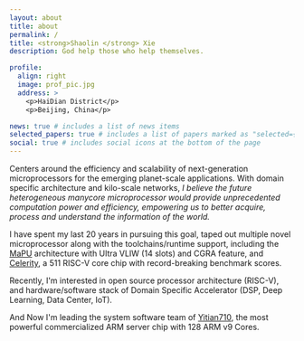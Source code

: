 ```yaml
---
layout: about
title: about
permalink: /
title: <strong>Shaolin </strong> Xie
description: God help those who help themselves.

profile:
  align: right
  image: prof_pic.jpg
  address: >
    <p>HaiDian District</p>
    <p>Beijing, China</p>

news: true # includes a list of news items
selected_papers: true # includes a list of papers marked as "selected={true}"
social: true # includes social icons at the bottom of the page
---
```


Centers around the efficiency and scalability of next-generation microprocessors for the emerging planet-scale applications. With domain specific architecture and kilo-scale networks, *I believe the future heterogeneous manycore microprocessor would provide unprecedented computation power and efficiency, empowering us to better acquire, process and understand the information of the world.* 

I have spent my last 20 years in pursuing this goal, taped out multiple novel microprocessor along with the toolchains/runtime support, 
including the [MaPU](/projects/1_mapu) architecture with Ultra VLIW (14 slots) and CGRA feature, and [Celerity](/projects/2_celerity), a 511 RISC-V core chip with record-breaking benchmark scores. 

Recently, I'm interested in open source processor architecture (RISC-V), and hardware/software stack of Domain Specific Accelerator (DSP, Deep Learning, Data Center, IoT).

And Now I'm leading the system software team of [Yitian710](/projects/4_YiTian710), the most powerful commercialized ARM server chip with 128 ARM v9 Cores.


